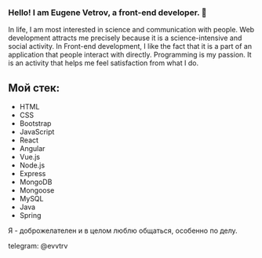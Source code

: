 ### Hello! I am Eugene Vetrov, a front-end developer. 👋

In life, I am most interested in science and communication with people. Web development attracts me precisely because it is a science-intensive and social activity.
In Front-end development, I like the fact that it is a part of an application that people interact with directly.
Programming is my passion. It is an activity that helps me feel satisfaction from what I do.

## Мой стек:
- HTML
- CSS
- Bootstrap
- JavaScript
- React
- Angular
- Vue.js
- Node.js
- Express
- MongoDB
- Mongoose
- MySQL
- Java
- Spring

Я - доброжелателен и в целом люблю общаться, особенно по делу.

telegram: @evvtrv
